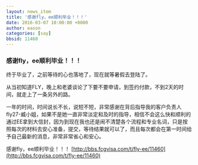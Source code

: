 ```yaml
---
layout: news_item
title: '感谢fly，ee顺利毕业！！！'
date: 2016-03-07 10:00:00 +0800
author: eason
categories: [say]
bbsid: 11460
---
```


### 感谢fly，ee顺利毕业！！！

终于毕业了，之前等待的心也落地了，现在就等暑假去登陆了。

从当初知道FLY，晚上和老婆谈论了下要不要申请，到签约付款，不到2天的时间，就走上了一条另外的路。

一年的时间，时间说长不长，说短不短，非常感谢在背后指导我的客户负责人fly27-臧小姐，如果不是她一直非常淡定和及时的指导，相信不会这么快和顺利的通过EE拿到大信封，因为到现在我也还是闹不清楚各个流程和专业名词，只是按照每次的材料去安心准备，提交，等待结果就可以了，而且每次都会在第一时间给予自己最新的消息，非常非常省心和安心。

感谢fly，ee顺利毕业！！！  [http://bbs.fcgvisa.com/t/fly-ee/11460](http://bbs.fcgvisa.com/t/fly-ee/11460)
